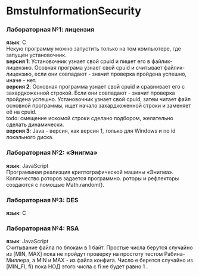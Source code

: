 # BmstuInformationSecurity
<h3>Лабораторная №1: лицензия</h3>
<b>язык</b>: С
<br>
Некую программу можно запустить только на том компьютере, где запущен установочник.
<br>
<b>версия 1</b>: Установочник узнает свой cpuid  и пишет его в файлик-лицензию. Осовная програма узнает свой cpuid и считывает файлик-лицензию, если они совпадают - значит проверка пройдена успешно, иначе - нет.
<br>
<b>версия 2</b>: Основная программа узнает свой cpuid и сравнивает его с захардкоженной строкой. Если они совпадают - значит проверка пройдена успешно. Установочник узнает свой cpuid, затем читает файл основной программы, ищет начало захардкоженной строки и заменяет её на cpuid.
<br>
todo: смещение искомой строки сделано подбором, желательно сделать динамически.
<br>
<b>версия 3</b>: Java - версия, как версия 1, только для Windows и по id локального диска.

<h3>Лабораторная №2: «Энигма»</h3>
<b>язык</b>: JavaScript
<br>
Программная реализция криптографической машины «Энигма». Колличество роторов задается программно. роторы и рефлекторы создаются с помощью Math.random().

<h3>Лабораторная №3: DES</h3>
<b>язык</b>: С
<br>

<h3>Лабораторная №4: RSA</h3>
<b>язык</b>: JavaScript
<br>
Считывание файла по блокам в 1 байт. Простые числа берутся случайно из [MIN, MAX] пока не пройдут проверку на простоту тестом Рабина-Миллера, а MIN и MAX - из файла конфига. Число e берется случайно из [MIN_FI, fi) пока НОД этого числа с fi не будет равно 1 .
